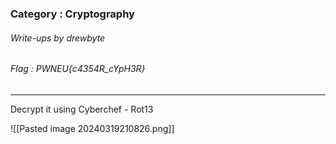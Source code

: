 ### Category : Cryptography
###### Write-ups by drewbyte
###### Flag : PWNEU{c4354R_cYpH3R}
---

Decrypt it using Cyberchef - Rot13

![[Pasted image 20240319210826.png]]

